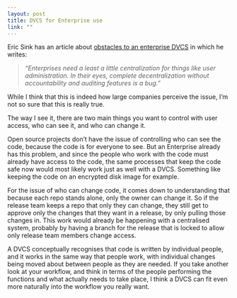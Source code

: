 ```yaml
--- 
layout: post
title: DVCS for Enterprise use
link: ""
---
```

<p>Eric Sink has an article about <a href=
"http://www.ericsink.com/articles/vcs_trends.html">obstacles to an
enterprise DVCS</a> in which he writes:</p>

<blockquote>
  <i>“Enterprises need a least a little centralization for things
  like user administration. In their eyes, complete
  decentralization without accountability and auditing features is
  a bug.”</i>
</blockquote>

<p>While I think that this is indeed how large companies perceive
the issue, I’m not so sure that this is really true.</p>

<p>The way I see it, there are two main things you want to control
with user access, who can see it, and who can change it.</p>

<p>Open source projects don’t have the issue of controlling who can
see the code, because the code is for everyone to see. But an
Enterprise already has this problem, and since the people who work
with the code must already have access to the code, the same
processes that keep the code safe now would most likely work just
as well with a DVCS. Something like keeping the code on an
encrypted disk image for example.</p>

<p>For the issue of who can change code, it comes down to
understanding that because each repo stands alone, only the owner
can change it. So if the release team keeps a repo that only they
can change, they still get to approve only the changes that they
want in a release, by only pulling those changes in. This work
would already be happening with a centralised system, probably by
having a branch for the release that is locked to allow only
release team members change access.</p>

<p>A DVCS conceptually recognises that code is written by
individual people, and it works in the same way that people work,
with individual changes being moved about between people as they
are needed. If you take another look at your workflow, and think in
terms of the people performing the functions and what actually
needs to take place, I think a DVCS can fit even more naturally
into the workflow you really want.</p>
